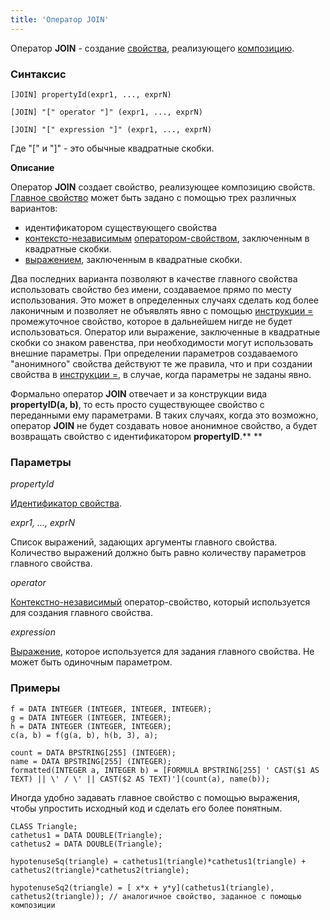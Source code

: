 ```yaml
---
title: 'Оператор JOIN'
---
```


Оператор **JOIN** - создание [свойства](Properties.md), реализующего [композицию](Composition_JOIN_.md).

### Синтаксис

    [JOIN] propertyId(expr1, ..., exprN)
     
    [JOIN] "[" operator "]" (expr1, ..., exprN)
     
    [JOIN] "[" expression "]" (expr1, ..., exprN) 

Где "\[" и "\]" - это обычные квадратные скобки.

**Описание** 

Оператор **JOIN** создает свойство, реализующее композицию свойств. [Главное свойство](Composition_JOIN_.md) может быть задано с помощью трех различных вариантов:

-   идентификатором существующего свойства
-   [контексто-независимым](Property_operators.md#contextindependent) [оператором-свойством](Property_operators.md), заключенным в квадратные скобки.
-   [выражением](Expression.md), заключенным в квадратные скобки.

Два последних варианта позволяют в качестве главного свойства использовать свойство без имени, создаваемое прямо по месту использования. Это может в определенных случаях сделать код более лаконичным и позволяет не объявлять явно с помощью [инструкции =](Instruction_=.md) промежуточное свойство, которое в дальнейшем нигде не будет использоваться. Оператор или выражение, заключенные в квадратные скобки со знаком равенства, при необходимости могут использовать внешние параметры. При определении параметров создаваемого "анонимного" свойства действуют те же правила, что и при создании свойства в [инструкции =](Instruction_=.md), в случае, когда параметры не заданы явно.    

Формально оператор **JOIN** отвечает и за конструкции вида **propertyID(a, b)**, то есть просто существующее свойство с переданными ему параметрами. В таких случаях, когда это возможно, оператор **JOIN** не будет создавать новое анонимное свойство, а будет возвращать свойство с идентификатором **propertyID**.** **

### Параметры

*propertyId*

[Идентификатор свойства](IDs.md#propertyid-broken). 

*expr1, ..., exprN*

Список выражений, задающих аргументы главного свойства. Количество выражений должно быть равно количеству параметров главного свойства.

*operator*

[Контекстно-независимый](Property_operators.md) оператор-свойство, который используется для создания главного свойства.

*expression*

[Выражение](Expression.md), которое используется для задания главного свойства. Не может быть одиночным параметром.

### Примеры


```lsf
f = DATA INTEGER (INTEGER, INTEGER, INTEGER);
g = DATA INTEGER (INTEGER, INTEGER);
h = DATA INTEGER (INTEGER, INTEGER);
c(a, b) = f(g(a, b), h(b, 3), a);

count = DATA BPSTRING[255] (INTEGER);
name = DATA BPSTRING[255] (INTEGER);
formatted(INTEGER a, INTEGER b) = [FORMULA BPSTRING[255] ' CAST($1 AS TEXT) || \' / \' || CAST($2 AS TEXT)'](count(a), name(b));
```


Иногда удобно задавать главное свойство с помощью выражения, чтобы упростить исходный код и сделать его более понятным.

```lsf
CLASS Triangle;
cathetus1 = DATA DOUBLE(Triangle);
cathetus2 = DATA DOUBLE(Triangle);

hypotenuseSq(triangle) = cathetus1(triangle)*cathetus1(triangle) + cathetus2(triangle)*cathetus2(triangle);

hypotenuseSq2(triangle) = [ x*x + y*y](cathetus1(triangle), cathetus2(triangle)); // аналогичное свойство, заданное с помощью композиции
```
